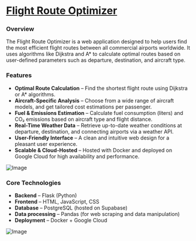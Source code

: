 # [Flight Route Optimizer](httpsflightroutes-785803337746.europe-central2.run.app) 
### Overview
The Flight Route Optimizer is a web application designed to help users find the most efficient flight routes between all commercial airports worldwide. It uses algorithms like Dijkstra and A* to calculate optimal routes based on user-defined parameters such as departure, destination, and aircraft type. 
### Features
- **Optimal Route Calculation** – Find the shortest flight route using Dijkstra or A* algorithms.
- **Aircraft-Specific Analysis** – Choose from a wide range of aircraft models, and get tailored cost estimations per passenger.
- **Fuel & Emissions Estimation** – Calculate fuel consumption (liters) and CO₂ emissions based on aircraft type and flight distance.
- **Real-Time Weather Data** – Retrieve up-to-date weather conditions at departure, destination, and connecting airports via a weather API.
- **User-Friendly Interface** – A clean and intuitive web design for a pleasant user experience.
- **Scalable & Cloud-Hosted** – Hosted with Docker and deployed on Google Cloud for high availability and performance.
  
![Image](https://github.com/user-attachments/assets/00580c18-35d6-4ecd-a328-3a7e5bf0533a)
### Core Technologies
- **Backend** – Flask (Python)
- **Frontend** – HTML, JavaScript, CSS
- **Database** – PostgreSQL (hosted on Supabase)
- **Data processing** – Pandas (for web scraping and data manipulation)
- **Deployment** – Docker + Google Cloud
  
![Image](https://github.com/user-attachments/assets/12fc5912-10f4-4982-b8fb-2345c67608e8)
